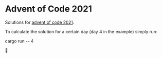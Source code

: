 # Advent of Code 2021

Solutions for [advent of code 2021](https://adventofcode.com/2021).

To calculate the solution for a certain day (day 4 in the example) simply run:

cargo run -- 4

🎄